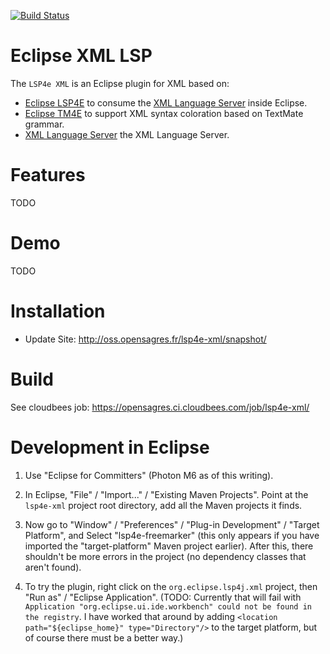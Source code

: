 [![Build Status](https://secure.travis-ci.org/angelozerr/lsp4e-xml.png)](http://travis-ci.org/angelozerr/lsp4e-xml)

Eclipse XML LSP
===========================

The `LSP4e XML` is an Eclipse plugin for XML based on:

* [Eclipse LSP4E](https://projects.eclipse.org/projects/technology.lsp4e) to consume the [XML Language Server](https://github.com/angelozerr/xml-languageserver) inside Eclipse.
* [Eclipse TM4E](https://projects.eclipse.org/projects/technology.tm4e) to support XML syntax coloration based on TextMate grammar. 
* [XML Language Server](https://github.com/angelozerr/xml-languageserver) the XML Language Server.

Features
===========================

TODO
 
Demo
===========================

TODO
 
Installation
===========================

 * Update Site: http://oss.opensagres.fr/lsp4e-xml/snapshot/

Build
===========================

See cloudbees job: https://opensagres.ci.cloudbees.com/job/lsp4e-xml/

Development in Eclipse
======================

1. Use "Eclipse for Committers" (Photon M6 as of this writing).

2. In Eclipse, "File" / "Import..." / "Existing Maven Projects". Point at the `lsp4e-xml` project root directory, add all the Maven projects it finds.

3. Now go to "Window" / "Preferences" / "Plug-in Development" / "Target Platform", and Select "lsp4e-freemarker" (this only appears if you have imported the "target-platform" Maven project earlier).
   After this, there shouldn't be more errors in the project (no dependency classes that aren't found).

4. To try the plugin, right click on the `org.eclipse.lsp4j.xml` project, then "Run as" / "Eclipse Application".
   (TODO: Currently that will fail with `Application "org.eclipse.ui.ide.workbench" could not be found in the registry`. I have worked that around by adding 
   `<location path="${eclipse_home}" type="Directory"/>` to the target platform, but of course there must be a better way.)
